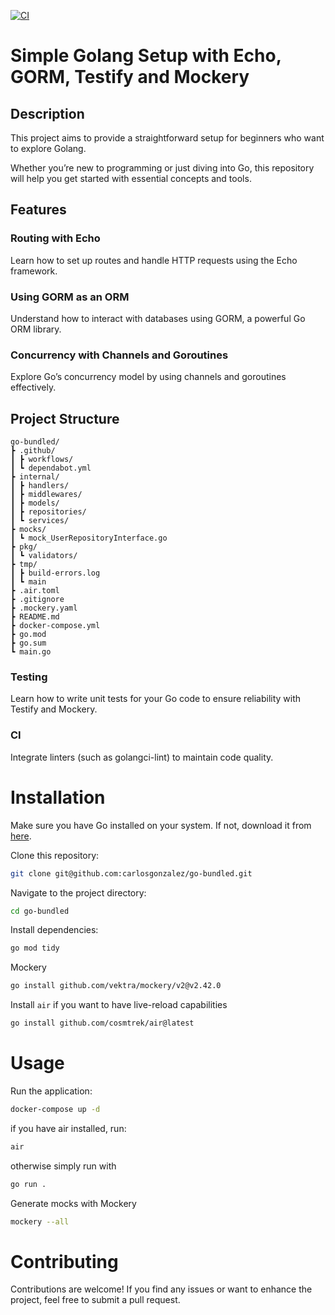 [![CI](https://github.com/carlosgonzalez/go-bundled/actions/workflows/ci.yml/badge.svg?branch=main)](https://github.com/carlosgonzalez/go-bundled/actions/workflows/ci.yml)

# Simple Golang Setup with Echo, GORM, Testify and Mockery

## Description

This project aims to provide a straightforward setup for beginners who want to explore Golang.

Whether you’re new to programming or just diving into Go, this repository will help you get started with essential concepts and tools.

## Features

### Routing with Echo

Learn how to set up routes and handle HTTP requests using the Echo framework.

### Using GORM as an ORM

Understand how to interact with databases using GORM, a powerful Go ORM library.

### Concurrency with Channels and Goroutines

Explore Go’s concurrency model by using channels and goroutines effectively.

## Project Structure

```
go-bundled/
┣ .github/
┃ ┣ workflows/
┃ ┗ dependabot.yml
┣ internal/
┃ ┣ handlers/
┃ ┣ middlewares/
┃ ┣ models/
┃ ┣ repositories/
┃ ┗ services/
┣ mocks/
┃ ┗ mock_UserRepositoryInterface.go
┣ pkg/
┃ ┗ validators/
┣ tmp/
┃ ┣ build-errors.log
┃ ┗ main
┣ .air.toml
┣ .gitignore
┣ .mockery.yaml
┣ README.md
┣ docker-compose.yml
┣ go.mod
┣ go.sum
┗ main.go

```

### Testing

Learn how to write unit tests for your Go code to ensure reliability with Testify and Mockery.

### CI

Integrate linters (such as golangci-lint) to maintain code quality.

# Installation

Make sure you have Go installed on your system. If not, download it from [here](https://go.dev/doc/install).

Clone this repository:

```bash
git clone git@github.com:carlosgonzalez/go-bundled.git
```

Navigate to the project directory:

```bash
cd go-bundled
```

Install dependencies:

```bash
go mod tidy
```

Mockery

```bash
go install github.com/vektra/mockery/v2@v2.42.0
```

Install `air` if you want to have live-reload capabilities

```bash
go install github.com/cosmtrek/air@latest
```

# Usage

Run the application:

```bash
docker-compose up -d
```

if you have air installed, run:

```bash
air
```

otherwise simply run with

```bash
go run .
```

Generate mocks with Mockery

```bash
mockery --all
```

# Contributing

Contributions are welcome! If you find any issues or want to enhance the project, feel free to submit a pull request.
